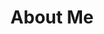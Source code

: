 ---
title: About Me
hero: 
  heading: Okay, I am still learning the ukelele.
  subheading: But hey, thanks for showing interest. Scroll down to know more.
layout: about
hideFooter: true
---